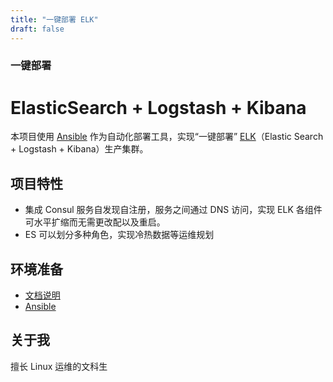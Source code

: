 ```yaml
---
title: "一键部署 ELK"
draft: false
---
```


### 一键部署
# ElasticSearch + Logstash + Kibana

本项目使用 [Ansible](https://www.ansible.com/) 作为自动化部署工具，实现“一键部署” [ELK](https://www.elastic.co/)（Elastic Search + Logstash + Kibana）生产集群。

## 项目特性

* 集成 Consul 服务自发现自注册，服务之间通过 DNS 访问，实现 ELK 各组件可水平扩缩而无需更改配以及重启。
* ES 可以划分多种角色，实现冷热数据等运维规划

## **环境准备**
* [文档说明](preparing)
* [Ansible](ansible)


## 关于我

擅长 Linux 运维的文科生

